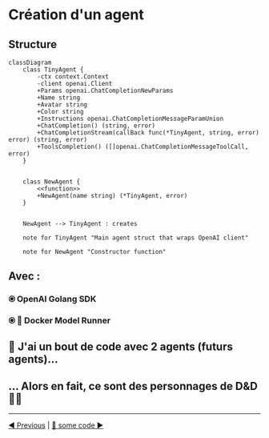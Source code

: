 # Création d'un agent

## Structure

```mermaid
classDiagram
    class TinyAgent {
        -ctx context.Context
        -client openai.Client
        +Params openai.ChatCompletionNewParams
        +Name string
        +Avatar string
        +Color string
        +Instructions openai.ChatCompletionMessageParamUnion
        +ChatCompletion() (string, error)
        +ChatCompletionStream(callBack func(*TinyAgent, string, error) error) (string, error)
        +ToolsCompletion() ([]openai.ChatCompletionMessageToolCall, error)
    }

 
    class NewAgent {
        <<function>>
        +NewAgent(name string) (*TinyAgent, error)
    }


    NewAgent --> TinyAgent : creates

    note for TinyAgent "Main agent struct that wraps OpenAI client"
    
    note for NewAgent "Constructor function"
```

## Avec :

### ⦿ OpenAI Golang SDK
### ⦿ 🐳 Docker Model Runner

## 👋 J'ai un bout de code avec 2 agents (futurs agents)...
## ... Alors en fait, ce sont des personnages de D&D 🧝‍♀️
___
[◀️ Previous](./06-prompt.md#le-prompt-le-nerf-de-la-guerre) | [📝 some code ▶️](./main.go)

